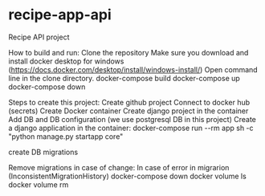 # recipe-app-api
Recipe API project

How to build and run:
Clone the repository
Make sure you download and install docker desktop for windows (https://docs.docker.com/desktop/install/windows-install/)
Open command line in the clone directory.
docker-compose build
docker-compose up
docker-compose down


Steps to create this project:
Create github project
Connect to docker hub (secrets)
Create Docker container
Create django project in the container
Add DB and DB configuration (we use postgresql DB in this project)
Create a django application in the container:
docker-compose run --rm app sh -c "python manage.py startapp core"


create DB migrations

Remove migrations in case of change:
In case of error in migrarion (InconsistentMigrationHistory)
docker-compose down
docker volume ls
docker volume rm <volume name>


